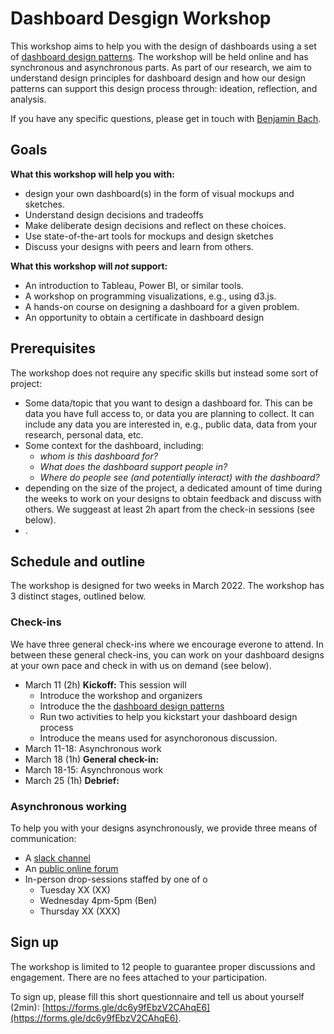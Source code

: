# Dashboard Desgign Workshop
This workshop aims to help you with the design of dashboards using a set of [dashboard design patterns](patterns.html). The workshop will be held online and has synchronous and asynchronous parts. As part of our research, we aim to understand design principles for dashboard design and how our design patterns can support this design process through: ideation, reflection, and analysis.  

If you have any specific questions, please get in touch with [Benjamin Bach](mailto:bbach@inf.ed.ac.uk). 

## Goals 

**What this workshop will help you with:**
* design your own dashboard(s) in the form of visual mockups and sketches.
* Understand design decisions and tradeoffs
* Make deliberate design decisions and reflect on these choices.
* Use state-of-the-art tools for mockups and design sketches
* Discuss your designs with peers and learn from others. 

**What this workshop will *not* support:**
* An introduction to Tableau, Power BI, or similar tools.
* A workshop on programming visualizations, e.g., using d3.js. 
* A hands-on course on designing a dashboard for a given problem.
* An opportunity to obtain a certificate in dashboard design

## Prerequisites

The workshop does not require any specific skills but instead some sort of project: 
* Some data/topic that you want to design a dashboard for. This can be data you have full access to, or data you are planning to collect. It can include any data you are interested in, e.g., public data, data from your research, personal data, etc.
* Some context for the dashboard, including: 
  * *whom is this dashboard for?*
  * *What does the dashboard support people in?* 
  * *Where do people see (and potentially interact) with the dashboard?*
* depending on the size of the project, a dedicated amount of time during the weeks to work on your designs to obtain feedback and discuss with others. We suggeast at least 2h apart from the check-in sessions (see below).
* .


## Schedule and outline

The workshop is designed for two weeks in March 2022. The workshop has 3 distinct stages, outlined below.

### Check-ins

We have three general check-ins where we encourage everone to attend. In between these general check-ins, you can work on your dashboard designs at your own pace and check in with us on demand (see below).

* March 11 (2h) **Kickoff:**  This session will
  * Introduce the workshop and organizers
  * Introduce the the [dashboard design patterns](patterns.html)
  * Run two activities to help you kickstart your dashboard design process
  * Introduce the means used for asynchoronous discussion. 
* March 11-18: Asynchronous work 
* March 18 (1h) **General check-in:**
* March 18-15: Asynchronous work
* March 25 (1h) **Debrief:**

### Asynchronous working

To help you with your designs asynchronously, we provide three means of communication: 
* A [slack channel](https://join.slack.com/t/slack-4wm6695/shared_invite/zt-14x7ju7f5-IkAXD47iBTVZUBNCS4CI~g) 
* An [public online forum](https://github.com/dashboarddesignpatterns/dashboarddesignpatterns.github.io/discussions)
* In-person drop-sessions staffed by one of o
  * Tuesday XX (XX)
  * Wednesday 4pm-5pm (Ben)
  * Thursday XX (XXX)

## Sign up

The workshop is limited to 12 people to guarantee proper discussions and engagement. There are no fees attached to your participation.

To sign up, please fill this short questionnaire and tell us about yourself (2min): [https://forms.gle/dc6y9fEbzV2CAhqE6](https://forms.gle/dc6y9fEbzV2CAhqE6).

